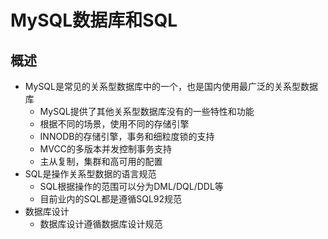 # MySQL数据库和SQL

## 概述

- MySQL是常见的关系型数据库中的一个，也是国内使用最广泛的关系型数据库
    - MySQL提供了其他关系型数据库没有的一些特性和功能
    - 根据不同的场景，使用不同的存储引擎
    - INNODB的存储引擎，事务和细粒度锁的支持
    - MVCC的多版本并发控制事务支持
    - 主从复制，集群和高可用的配置
- SQL是操作关系型数据的语言规范
    - SQL根据操作的范围可以分为DML/DQL/DDL等
    - 目前业内的SQL都是遵循SQL92规范
- 数据库设计
    - 数据库设计遵循数据库设计规范